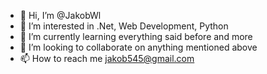 - 👋 Hi, I’m @JakobWl
- 👀 I’m interested in .Net, Web Development, Python
- 🌱 I’m currently learning everything said before and more
- 💞️ I’m looking to collaborate on anything mentioned above
- 📫 How to reach me jakob545@gmail.com

<!---
JakobWl/JakobWl is a ✨ special ✨ repository because its `README.md` (this file) appears on your GitHub profile.
You can click the Preview link to take a look at your changes.
--->
